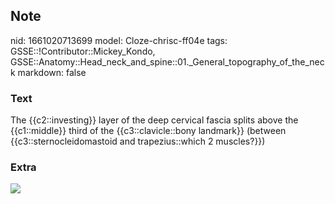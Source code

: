 ## Note
nid: 1661020713699
model: Cloze-chrisc-ff04e
tags: GSSE::!Contributor::Mickey_Kondo, GSSE::Anatomy::Head_neck_and_spine::01._General_topography_of_the_neck
markdown: false

### Text
The {{c2::investing}} layer of the deep cervical fascia splits above the {{c1::middle}} third of the {{c3::clavicle::bony landmark}} (between {{c3::sternocleidomastoid and trapezius::which 2 muscles?}})

### Extra
<img src="070417_0758_DeepCervica5.jpg">
